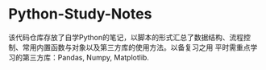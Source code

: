 # Python-Study-Notes
该代码仓库存放了自学Python的笔记，以脚本的形式汇总了数据结构、流程控制、常用内置函数与对象以及第三方库的使用方法。以备复习之用
平时需重点学习的第三方库：Pandas, Numpy, Matplotlib.

